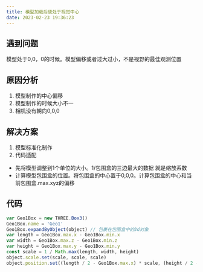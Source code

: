 ```yaml
---
title: 模型加载后使处于视觉中心
date: 2023-02-23 19:36:23
---
```


## 遇到问题

模型处于0,0，0的时候。模型偏移或者过大过小，不是视野的最佳观测位置

## 原因分析

1. 模型制作的中心偏移
2. 模型制作的时候大小不一
3. 相机没有朝向0,0,0

## 解决方案

1. 模型标准化制作
2. 代码适配

+ 先将模型调整到1个单位的大小。1/包围盒的三边最大的数据 就是缩放系数
+ 计算模型包围盒的位置。将包围盒的中心置于0,0,0。计算包围盒的中心和当前包围盒.max.xyz的偏移

## 代码

```js
var Geo1Box = new THREE.Box3()
Geo1Box.name = 'Geo1'
Geo1Box.expandByObject(object) // 包裹在包围盒中的3d对象
var length = Geo1Box.max.x - Geo1Box.min.x
var width = Geo1Box.max.z - Geo1Box.min.z
var height = Geo1Box.max.y - Geo1Box.min.y
const scale = 1 / Math.max(length, width, height)
object.scale.set(scale, scale, scale)
object.position.set((length / 2 - Geo1Box.max.x) * scale, (height / 2 - Geo1Box.max.y) * scale, (width / 2 - Geo1Box.max.z) * scale)
```
